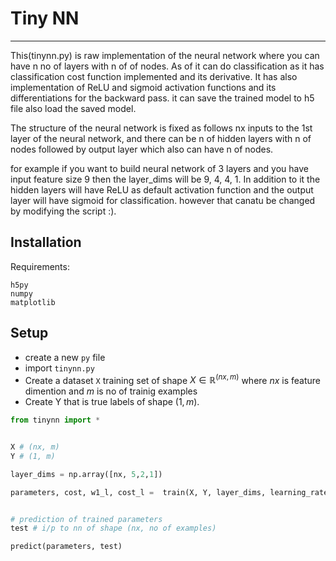 # Tiny NN

---

This(tinynn.py) is raw implementation of the neural network where you can have n no of layers with n of of nodes. As of it can do classification as it has classification cost function implemented and its derivative. It has also implementation of ReLU and sigmoid activation functions and its differentiations for the backward pass. it can save the trained model to h5 file also load the saved model.

The structure of the neural network is fixed as follows nx inputs to the 1st layer of the neural network, and there can be n of hidden layers with n of nodes followed by output layer which also can have n of nodes.

for example if you want to build neural network of 3 layers and you have input feature size 9 then
the layer_dims will be 9, 4, 4, 1. In addition to it the hidden layers will have ReLU as default activation function and the output layer will have sigmoid for classification. however that canatu be changed by modifying the script :).

## Installation

Requirements:

```
h5py
numpy
matplotlib
```

## Setup

- create a new `py` file
- import `tinynn.py`
- Create a dataset `X` training set of shape $X \in \mathbb{R}^{(nx, m)}$ where $nx$ is feature dimention and $m$ is no of trainig examples
- Create Y that is true labels of shape $(1,m)$.

```py
from tinynn import *


X # (nx, m)
Y # (1, m)

layer_dims = np.array([nx, 5,2,1])

parameters, cost, w1_l, cost_l =  train(X, Y, layer_dims, learning_rate=0.0075, iteration=3000)


# prediction of trained parameters
test # i/p to nn of shape (nx, no of examples)

predict(parameters, test)
```
